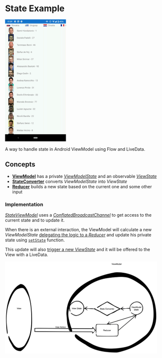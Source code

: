 # State Example

<img src="https://github.com/dcampogiani/StateExample/blob/master/demo.gif?raw=true" width="200">

A way to handle state in Android ViewModel using Flow and LiveData.


## Concepts
- [**ViewModel**](https://github.com/dcampogiani/StateExample/blob/master/app/src/main/java/com/danielecampogiani/state/main/viewmodel/MainViewModel.kt) has a private [*ViewModelState*](https://github.com/dcampogiani/StateExample/blob/master/app/src/main/java/com/danielecampogiani/state/main/viewmodel/ViewModelState.kt) and an observable [*ViewState*](https://github.com/dcampogiani/StateExample/blob/master/app/src/main/java/com/danielecampogiani/state/main/view/ViewState.kt)
- [**StateConverter**](https://github.com/dcampogiani/StateExample/blob/master/app/src/main/java/com/danielecampogiani/state/main/MainStateConverter.kt) converts *ViewModelState* into *ViewState*
- [**Reducer**](https://github.com/dcampogiani/StateExample/blob/master/app/src/main/java/com/danielecampogiani/state/main/MainReducer.kt) builds a new state based on the current one and some other input

### Implementation
[*StateViewModel*](https://github.com/dcampogiani/StateExample/blob/master/app/src/main/java/com/danielecampogiani/state/library/StateViewModel.kt) uses a [*ConflatedBroadcastChannel*](https://kotlin.github.io/kotlinx.coroutines/kotlinx-coroutines-core/kotlinx.coroutines.channels/-conflated-broadcast-channel/) to get access to the current state and to update it.

When there is an external interaction, the ViewModel will calculate a new *ViewModelState* [delegating the logic to a *Reducer*](https://github.com/dcampogiani/StateExample/blob/master/app/src/main/java/com/danielecampogiani/state/main/viewmodel/MainViewModel.kt#L31)
and update his private state using [```setState```](https://github.com/dcampogiani/StateExample/blob/master/app/src/main/java/com/danielecampogiani/state/library/StateViewModel.kt#L37) function.

This update will also [trigger a new *ViewState*](https://github.com/dcampogiani/StateExample/blob/master/app/src/main/java/com/danielecampogiani/state/library/StateViewModel.kt#L26) and it will be offered to the View with a LiveData.

<img src="https://github.com/dcampogiani/StateExample/blob/master/diagram.png?raw=true" width="500">

